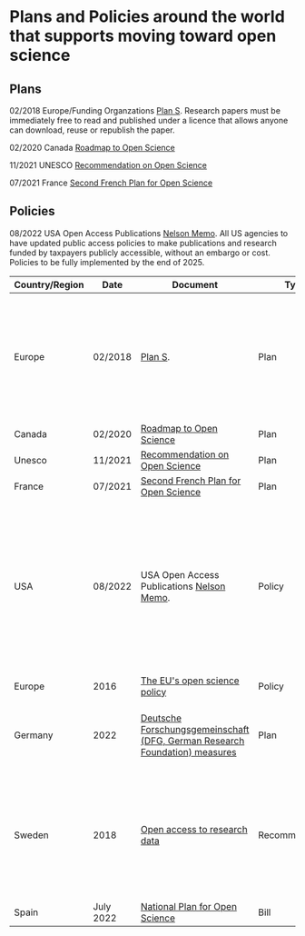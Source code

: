 # Plans and Policies around the world that supports moving toward open science

## Plans

02/2018 Europe/Funding Organzations [Plan S](https://www.coalition-s.org/). Research papers must be immediately free to read and published under a licence that allows anyone can download, reuse or republish the paper. 

02/2020 Canada [Roadmap to Open Science](https://www.ic.gc.ca/eic/site/063.nsf/eng/h_97992.html)

11/2021 UNESCO [Recommendation on Open Science](https://en.unesco.org/science-sustainable-future/open-science/recommendation)

07/2021 France [Second French Plan for Open Science](https://www.ouvrirlascience.fr/second-national-plan-for-open-science/)


## Policies

08/2022 USA Open Access Publications [Nelson Memo](https://www.whitehouse.gov/ostp/news-updates/2022/08/25/ostp-issues-guidance-to-make-federally-funded-research-freely-available-without-delay/).
All US agencies to have updated public access policies to make publications and research funded by taxpayers publicly accessible, without an embargo or cost.
Policies to be fully implemented by the end of 2025.


| Country/Region | Date    | Document                                                                                                                                                                                     | Type           | Comments                                                                                                                                                                                                          |
| -------------- | ------- | -------------------------------------------------------------------------------------------------------------------------------------------------------------------------------------------- | -------------- |:----------------------------------------------------------------------------------------------------------------------------------------------------------------------------------------------------------------- |
| Europe         | 02/2018 | [Plan S](https://www.coalition-s.org/).                                                                                                                                                      | Plan           | Research papers must be immediately free to read and published under a licence that,. allows anyone can download, reuse or republish the paper.                                                                   |
| Canada         | 02/2020 | [Roadmap to Open Science](https://www.ic.gc.ca/eic/site/063.nsf/eng/h_97992.html)                                                                                                            | Plan           |                                                                                                                                                                                                                   |
| Unesco         | 11/2021 | [Recommendation on Open Science](https://en.unesco.org/science-sustainable-future/open-science/recommendation)                                                                               | Plan           |                                                                                                                                                                                                                   |
| France         | 07/2021 | [Second French Plan for Open Science](https://www.ouvrirlascience.fr/second-national-plan-for-open-science/)                                                                                 | Plan           |                                                                                                                                                                                                                   |
| USA            | 08/2022 | USA Open Access Publications  [Nelson Memo](https://www.whitehouse.gov/ostp/news-updates/2022/08/25/ostp-issues-guidance-to-make-federally-funded-research-freely-available-without-delay/). | Policy         | All US agencies to have updated public access policies to make publications and research funded by taxpayers publicly accessible, without an embargo or cost.Policies to be fully implemented by the end of 2025. |
| Europe         | 2016    | [The EU's open science policy](https://research-and-innovation.ec.europa.eu/strategy/strategy-2020-2024/our-digital-future/open-science_en)                                                  | Policy         |                                                                                                                                                                                                                   |
| Germany        | 2022    | [Deutsche Forschungsgemeinschaft (DFG, German Research Foundation) measures](https://www.dfg.de/en/research_funding/announcements_proposals/2022/info_wissenschaft_22_61/index.html)         | Plan           | Package of Measures to Support a Shift in the Culture of Research Assessment                                                                                                                                      |
| Sweden         | 2018    | [Open access to research data](https://www.vr.se/english/mandates/open-science/open-access-to-research-data.html)                                                                            | Recommendation | The recommendation is part of promoting a transition to open access to research data. The goal is to complete the transition no later than 2026.                                                                  
|Spain | July 2022 | [National Plan for Open Science](https://www.mur.gov.it/sites/default/files/2022-06/Piano_Nazionale_per_la_Scienza_Aperta.pdf) | Bill | In Spanish- [Regulatory act](https://www.mur.gov.it/it/atti-e-normativa/decreto-ministeriale-n-268-del-28-02-2022)  |
